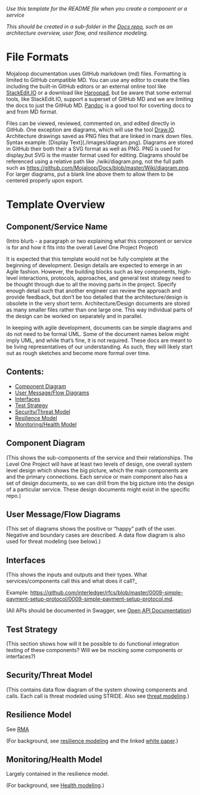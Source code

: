 _Use this template for the README file when you create a component or a service_

_This should be created in a sub-folder in the [Docs repo](https://github.com/Mojaloop/Docs), such as an architecture overview, user flow, and resilience modeling._ 


# File Formats

Mojaloop documentation uses GitHub markdown (md) files. Formatting is limited to GitHub compatible MD. 
You can use any editor to create the files including the built-in GitHub editors or an external online tool like
[StackEdit.IO](https://stackedit.io/editor) or a download like [Haroopad](http://pad.haroopress.com/), but be aware that some external tools, like StackEdit.IO, support a superset of GitHub MD and we are limiting the docs to just the GitHub
MD. [Pandoc](http://pandoc.org/) is a good tool for coverting docs to and from MD format.

Files can be viewed, reviewed, commented on, and edited directly in GitHub. One exception are diagrams, which will use the tool [Draw.IO](https://www.draw.io/). Architecture drawings saved as PNG files that are linked in mark down
files. Syntax example: \[Display Text](./images/diagram.png). Diagrams are stored in GitHub their both their a SVG format as well as PNG. PNG is used for display,but SVG is the master format used for editing. Diagrams should be referenced using a relative path like ./wiki/diagram.png, not the full path such as https://github.com/Mojaloop/Docs/blob/master/Wiki/diagram.png. For larger diagrams, put a blank line above them to allow them to be centered properly upon export.


# Template Overview

## Component/Service Name

(Intro blurb - a paragraph or two explaining what this component or service is for and how it fits into the overall Level One Project Project)

It is expected that this template would not be fully complete at the beginning of development. Design details are expected to emerge in an Agile fashion. However, the building blocks such as key components, high-level interactions, protocols, approaches, and general test strategy need to be thought through due to all the moving parts in the project. Specify enough detail such that another engineer can review the approach and provide feedback, but don’t be too detailed that the architecture/design is obsolete in the very short term.  Architecture/Design documents are stored as many smaller files rather than one large one. This way individual parts of the design can be worked on separately and in parallel.

In keeping with agile development, documents can be simple diagrams and do not need to be formal UML. Some of the document names below might imply UML, and while that’s fine, it is not required. These docs are meant to be living representatives of our understanding. As such, they will likely start out as rough sketches and become more formal over time.


## Contents:

- [Component Diagram](#component-diagram)
- [User Message/Flow Diagrams](#user-message-flow-diagrams)
- [Interfaces](#interfaces)
- [Test Strategy](#test-strategy)
- [Security/Threat Model](#security-threat-model)
- [Resilience Model](#resilience-model)
- [Monitoring/Health Model](#monitoring-health-model)

## Component Diagram

(This shows the sub-components of the service and their relationships. The Level One Project will have at least two levels of design, one overall system level design which shows the big picture, which the main components are and the primary connections. Each service or main component also has a set of design documents, so we can drill from the big picture into
the design of a particular service.  These design documents might exist in the specific repo.)

## User Message/Flow Diagrams

(This set of diagrams shows the positive or “happy” path of the user. Negative and boundary cases are described. A data     flow diagram is also used for threat modeling (see below).)

## Interfaces

(This shows the inputs and outputs and their types. What services/components call this and what does it call?_

Example:
<https://github.com/interledger/rfcs/blob/master/0009-simple-payment-setup-protocol/0009-simple-payment-setup-protocol.md>. 

(All APIs should be documented in Swagger, see [Open API Documentation](https://www.openapis.org/))


## Test Strategy

(This section shows how will it be possible to do functional integration testing of these components? Will we be mocking some components or interfaces?)


## Security/Threat Model

(This contains data flow diagram of the system showing components and calls. Each call is threat modeled using STRIDE. Also see [threat modeling](https://msdn.microsoft.com/en-us/library/ff648644.aspx).)

## Resilience Model
See [RMA](https://github.com/Mojaloop/Docs/blob/master/test/RMA.md)

(For background, see [resilience modeling](http://blogs.microsoft.com/cybertrust/2013/05/31/improve-the-reliability-of-your-service-with-resilience-modeling-analysis/) and the linked [white paper](http://download.microsoft.com/download/F/A/2/FA2A49AB-13AF-44FC-883C-7B8C48D8A042/Resilience-by-design-for-cloud-services.pdf).)

## Monitoring/Health Model
Largely contained in the resilience model. 

(For background, see [Health modeling](https://msdn.microsoft.com/en-us/library/ms954618.aspx).)


